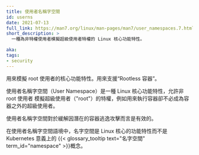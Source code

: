 ```yaml
---
title: 使用者名稱字空間
id: userns
date: 2021-07-13
full_link: https://man7.org/linux/man-pages/man7/user_namespaces.7.html
short_description: >
  一種為非特權使用者模擬超級使用者特權的 Linux 核心功能特性。

aka:
tags:
- security
---
```


<!--
title: user namespace
id: userns
date: 2021-07-13
full_link: https://man7.org/linux/man-pages/man7/user_namespaces.7.html
short_description: >
  A Linux kernel feature to emulate superuser privilege for unprivileged users.

aka:
tags:
- security
-->

<!--
A kernel feature to emulate root. Used for "rootless containers".
-->
用來模擬 root 使用者的核心功能特性。用來支援“Rootless 容器”。

<!--more-->

<!--
User namespaces are a Linux kernel feature that allows a non-root user to
emulate superuser ("root") privileges,
for example in order to run containers without being a superuser outside the container.
-->
使用者名稱字空間（User Namespace）是一種 Linux 核心功能特性，允許非 root 使用者
模擬超級使用者（"root"）的特權，例如用來執行容器卻不必成為容器之外的超級使用者。

<!--
User namespace is effective for mitigating damage of potential container break-out attacks.
-->
使用者名稱字空間對於緩解因潛在的容器逃逸攻擊而言是有效的。

<!--
In the context of user namespaces, the namespace is a Linux kernel feature, and not a
{{< glossary_tooltip text="namespace" term_id="namespace" >}} in the Kubernetes sense
of the term.
-->
在使用者名稱字空間語境中，名字空間是 Linux 核心的功能特性而不是 Kubernetes 意義上的
{{< glossary_tooltip text="名字空間" term_id="namespace" >}}概念。

<!-- TODO: https://kinvolk.io/blog/2020/12/improving-kubernetes-and-container-security-with-user-namespaces/ -->

